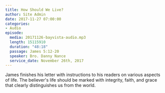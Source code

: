 ```yaml
---
title: How Should We Live?
author: Site Admin
date: 2017-11-27 07:00:00
categories:
- Audio
episode:
  media: 20171126-bayvista-audio.mp3
  length: 15115910
  duration: "48:18"
  passage: James 5:12-20
  speaker: Bro. Danny Nance
  service_date: November 26th, 2017
---
```

James finishes his letter with instructions to his readers on various aspects of life. The believer's life should be marked with integrity, faith, and grace that clearly distinguishes us from the world.